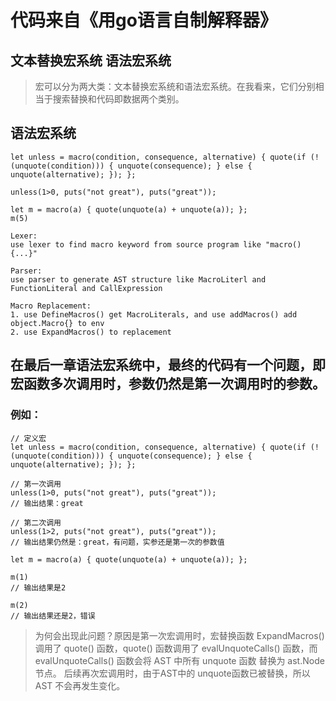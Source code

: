 # 代码来自《用go语言自制解释器》

## 文本替换宏系统 语法宏系统
> 宏可以分为两大类：文本替换宏系统和语法宏系统。在我看来，它们分别相当于搜索替换和代码即数据两个类别。


## 语法宏系统
```
let unless = macro(condition, consequence, alternative) { quote(if (!(unquote(condition))) { unquote(consequence); } else { unquote(alternative); }); };

unless(1>0, puts("not great"), puts("great"));

let m = macro(a) { quote(unquote(a) + unquote(a)); };
m(5)

Lexer:
use lexer to find macro keyword from source program like "macro(){...}" 

Parser:
use parser to generate AST structure like MacroLiterl and FunctionLiteral and CallExpression 

Macro Replacement:
1. use DefineMacros() get MacroLiterals, and use addMacros() add object.Macro{} to env 
2. use ExpandMacros() to replacement
```


## 在最后一章语法宏系统中，最终的代码有一个问题，即宏函数多次调用时，参数仍然是第一次调用时的参数。

### 例如：
```
// 定义宏
let unless = macro(condition, consequence, alternative) { quote(if (!(unquote(condition))) { unquote(consequence); } else { unquote(alternative); }); };

// 第一次调用
unless(1>0, puts("not great"), puts("great"));
// 输出结果：great

// 第二次调用
unless(1>2, puts("not great"), puts("great"));
// 输出结果仍然是：great，有问题，实参还是第一次的参数值

```

```
let m = macro(a) { quote(unquote(a) + unquote(a)); };

m(1)
// 输出结果是2

m(2)
// 输出结果还是2，错误
```

> 为何会出现此问题？原因是第一次宏调用时，宏替换函数 ExpandMacros() 调用了 quote() 函数，quote() 函数调用了 evalUnquoteCalls() 函数，而 evalUnquoteCalls() 函数会将 AST 中所有 unquote 函数 替换为 ast.Node 节点。
后续再次宏调用时，由于AST中的 unquote函数已被替换，所以 AST 不会再发生变化。